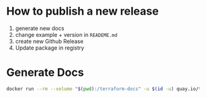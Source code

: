 # How to publish a new release

1. generate new docs
2. change example + version in `READEME.md`
3. create new Github Release
4. Update package in registry

# Generate Docs

```Bash
docker run --rm --volume "$(pwd):/terraform-docs" -u $(id -u) quay.io/terraform-docs/terraform-docs:0.16.0 markdown /terraform-docs > docs.md
```
